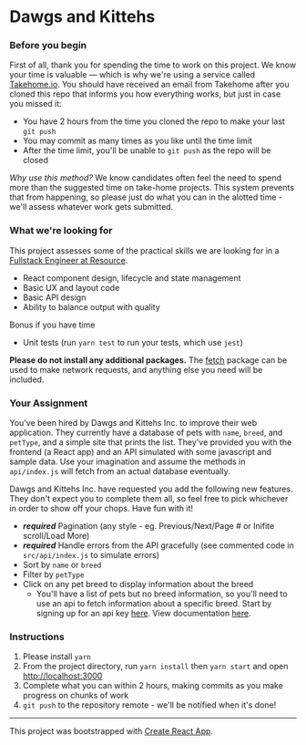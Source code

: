 # Dawgs and Kittehs

### Before you begin
First of all, thank you for spending the time to work on this project. We know your time is valuable — which is why we're using a service called [Takehome.io](http://takehome.io). You should have received an email from Takehome after you cloned this repo that informs you how everything works, but just in case you missed it:
 - You have 2 hours from the time you cloned the repo to make your last `git push`
 - You may commit as many times as you like until the time limit
 - After the time limit, you'll be unable to `git push` as the repo will be closed 

*Why use this method?* We know candidates often feel the need to spend more than the suggested time on take-home projects. This system prevents that from happening, so please just do what you can in the alotted time - we'll assess whatever work gets submitted.

### What we're looking for
This project assesses some of the practical skills we are looking for in a [Fullstack Engineer at Resource](https://angel.co/resource-io/jobs/190489-senior-fullstack-engineer). 

 - React component design, lifecycle and state management
 - Basic UX and layout code
 - Basic API design
 - Ability to balance output with quality

Bonus if you have time
 - Unit tests (run `yarn test` to run your tests, which use `jest`)
 
**Please do not install any additional packages.** The [fetch](https://developer.mozilla.org/en-US/docs/Web/API/Fetch_API/Using_Fetch) package can be used to make network requests, and anything else you need will be included.

### Your Assignment

You've been hired by Dawgs and Kittehs Inc. to improve their web application. They currently have a database of pets with `name`, `breed`, and `petType`, and a simple site that prints the list. They've provided you with the frontend (a React app) and an API simulated with some javascript and sample data. Use your imagination and assume the methods in `api/index.js` will fetch from an actual database eventually.

Dawgs and Kittehs Inc. have requested you add the following new features. They don't expect you to complete them all, so feel free to pick whichever in order to show off your chops. Have fun with it!

 - <strong>*required*</strong> Pagination (any style - eg. Previous/Next/Page # or Inifite scroll/Load More)
 - <strong>*required*</strong> Handle errors from the API gracefully (see commented code in `src/api/index.js` to simulate errors)
 - Sort by `name` or `breed`
 - Filter by `petType`
 - Click on any pet breed to display information about the breed
   - You'll have a list of pets but no breed information, so you'll need to use an api to fetch information about a specific breed. Start by signing up for an api key [here](https://thedogapi.com/). View documentation [here](https://documenter.getpostman.com/view/4016432/the-dog-api/RW81vZ4Z).


### Instructions
1. Please install `yarn`
1. From the project directory, run `yarn install` then `yarn start` and open [http://localhost:3000](http://localhost:3000)
1. Complete what you can within 2 hours, making commits as you make progress on chunks of work
1. `git push` to the repository remote - we'll be notified when it's done!

----

This project was bootstrapped with [Create React App](https://github.com/facebook/create-react-app).
